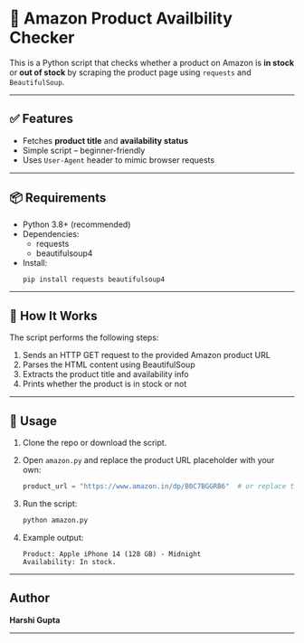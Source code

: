 # 🛒 Amazon Product Availbility Checker

This is a Python script that checks whether a product on Amazon is **in stock** or **out of stock** by scraping the product page using `requests` and `BeautifulSoup`.

---

## ✅ Features

- Fetches **product title** and **availability status**
- Simple script – beginner-friendly
- Uses `User-Agent` header to mimic browser requests

---

## 📦 Requirements

- Python 3.8+ (recommended)
- Dependencies:
   - requests
   - beautifulsoup4
- Install:
  ```bash
  pip install requests beautifulsoup4
  ```

---

## 🧠 How It Works

The script performs the following steps:
1. Sends an HTTP GET request to the provided Amazon product URL
2. Parses the HTML content using BeautifulSoup
3. Extracts the product title and availability info
4. Prints whether the product is in stock or not

---

## 🚀 Usage

1. Clone the repo or download the script.

2. Open `amazon.py` and replace the product URL placeholder with your own:
   ```python
   product_url = "https://www.amazon.in/dp/B0C7BGGRB6"  # or replace the placeholder in the file
   ```

3. Run the script:
   ```bash
   python amazon.py
   ```

4. Example output:
   ```
   Product: Apple iPhone 14 (128 GB) - Midnight
   Availability: In stock.
   ```

---

##  Author

**Harshi Gupta**  

---